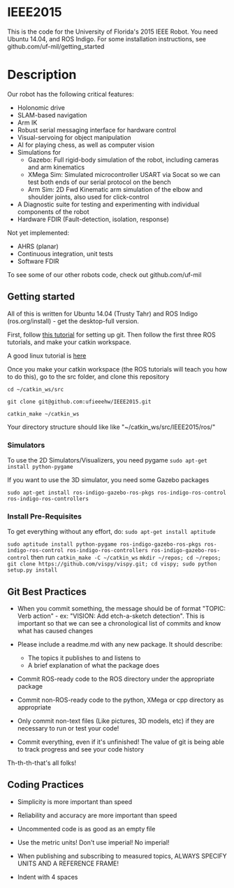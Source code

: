 IEEE2015
========

This is the code for the University of Florida's 2015 IEEE Robot.
You need Ubuntu 14.04, and ROS Indigo. For some installation instructions, see github.com/uf-mil/getting_started

# Description

Our robot has the following critical features:
- Holonomic drive
- SLAM-based navigation
- Arm IK
- Robust serial messaging interface for hardware control
- Visual-servoing for object manipulation
- AI for playing chess, as well as computer vision
- Simulations for
   - Gazebo: Full rigid-body simulation of the robot, including cameras and arm kinematics
   - XMega Sim: Simulated microcontroller USART via Socat so we can test both ends of our serial protocol on the bench
   - Arm Sim: 2D Fwd Kinematic arm simulation of the elbow and shoulder joints, also used for click-control
- A Diagnostic suite for testing and experimenting with individual components of the robot
- Hardware FDIR (Fault-detection, isolation, response)

Not yet implemented:
- AHRS (planar)
- Continuous integration, unit tests
- Software FDIR

To see some of our other robots code, check out github.com/uf-mil

## Getting started

All of this is written for Ubuntu 14.04 (Trusty Tahr) and ROS Indigo (ros.org/install) - get the desktop-full version.

First, follow [this tutorial](https://help.github.com/articles/generating-ssh-keys/) for setting up git. Then follow the first three ROS tutorials, and make your catkin workspace.

A good linux tutorial is [here](http://info.ee.surrey.ac.uk/Teaching/Unix/)

Once you make your catkin workspace (the ROS tutorials will teach you how to do this), go to the src folder, and clone this repository

   ```cd ~/catkin_ws/src```
   
   ```git clone git@github.com:ufieeehw/IEEE2015.git```
   
   ```catkin_make ~/catkin_ws```

Your directory structure should like like "~/catkin_ws/src/IEEE2015/ros/"


### Simulators
To use the 2D Simulators/Visualizers, you need pygame
```sudo apt-get install python-pygame```

If you want to use the 3D simulator, you need some Gazebo packages

```sudo apt-get install ros-indigo-gazebo-ros-pkgs ros-indigo-ros-control ros-indigo-ros-controllers```

### Install Pre-Requisites

To get everything without any effort, do:
```sudo apt-get install aptitude```

```sudo aptitude install python-pygame ros-indigo-gazebo-ros-pkgs ros-indigo-ros-control ros-indigo-ros-controllers ros-indigo-gazebo-ros-control```
then run 
```catkin_make -C ~/catkin_ws```
```mkdir ~/repos; cd ~/repos; git clone https://github.com/vispy/vispy.git; cd vispy; sudo python setup.py install```


## **Git Best Practices**

* When you commit something, the message should be of format "TOPIC: Verb action" - ex: "VISION: Add etch-a-sketch detection". This is important so that we can see a chronological list of commits and know what has caused changes

* Please include a readme.md with any new package. It should describe:
    * The topics it publishes to and listens to
    * A brief explanation of what the package does

* Commit ROS-ready code to the ROS directory under the appropriate package

* Commit non-ROS-ready code to the python, XMega or cpp directory as appropriate

* Only commit non-text files (Like pictures, 3D models, etc) if they are necessary to run or test your code!

* Commit everything, even if it's unfinished! The value of git is being able to track progress and see your code history

Th-th-th-that's all folks!


## Coding Practices

* Simplicity is more important than speed

* Reliability and accuracy are more important than speed

* Uncommented code is as good as an empty file

* Use the metric units! Don't use imperial! No imperial!

* When publishing and subscribing to measured topics, ALWAYS SPECIFY UNITS AND A REFERENCE FRAME!

* Indent with 4 spaces

